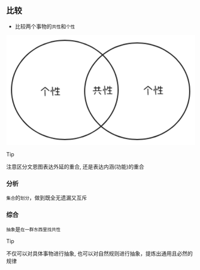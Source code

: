 ## 比较

- 比较两个事物的`共性`和`个性`

<img src="../images/compare.png" width="900">

> [!TIP]
> 注意区分文恩图表达外延的重合, 还是表达内涵(功能)的重合

### 分析

`集合`的`划分`，做到既全无遗漏又互斥

### 综合

`抽象`是`在一群东西里找共性`

> [!TIP]
> 不仅可以对具体事物进行抽象, 也可以对自然规则进行抽象，提炼出通用且必然的规律
